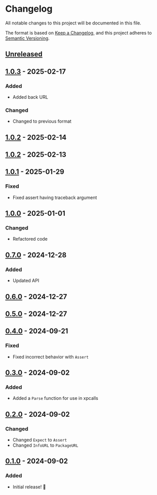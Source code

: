 # Changelog

All notable changes to this project will be documented in this file.

The format is based on [Keep a Changelog](https://keepachangelog.com/en/1.1.0/),
and this project adheres to [Semantic Versioning](https://semver.org/spec/v2.0.0.html).

## [Unreleased]

## [1.0.3] - 2025-02-17

### Added

- Added back URL

### Changed

- Changed to previous format

## [1.0.2] - 2025-02-14

## [1.0.2] - 2025-02-13

## [1.0.1] - 2025-01-29

### Fixed

- Fixed assert having traceback argument

## [1.0.0] - 2025-01-01

### Changed

- Refactored code

## [0.7.0] - 2024-12-28

### Added

- Updated API

## [0.6.0] - 2024-12-27

## [0.5.0] - 2024-12-27

## [0.4.0] - 2024-09-21

### Fixed

- Fixed incorrect behavior with `Assert`

## [0.3.0] - 2024-09-02

### Added

- Added a `Parse` function for use in xpcalls

## [0.2.0] - 2024-09-02

### Changed

- Changed `Expect` to `Assert`
- Changed `InfoURL` to `PackageURL`

## [0.1.0] - 2024-09-02

### Added

- Initial release! 🎉

[unreleased]: https://github.com/lumin-org/debugger/compare/v1.0.3...HEAD
[1.0.3]: https://github.com/lumin-org/debugger/compare/v1.0.2...v1.0.3
[1.0.2]: https://github.com/lumin-org/debugger/compare/v1.0.2...v1.0.2
[1.0.2]: https://github.com/lumin-org/debugger/compare/v1.0.1...v1.0.2
[1.0.1]: https://github.com/lumin-org/debugger/compare/v1.0.0...v1.0.1
[1.0.0]: https://github.com/lumin-org/debugger/compare/v0.7.0...v1.0.0
[0.7.0]: https://github.com/lumin-org/debugger/compare/v0.6.0...v0.7.0
[0.6.0]: https://github.com/lumin-org/debugger/compare/v0.5.0...v0.6.0
[0.5.0]: https://github.com/lumin-org/debugger/compare/v0.4.0...v0.5.0
[0.4.0]: https://github.com/luminlabsdev/debugger/compare/v0.3.0...v0.4.0
[0.3.0]: https://github.com/lumin-dev/Debugger/compare/v0.2.0...v0.3.0
[0.2.0]: https://github.com/lumin-dev/Debugger/compare/v0.1.0...v0.2.0
[0.1.0]: https://github.com/lumin-dev/Debugger/compare/aebe81c4d9f957e64408189d42455cbd09c34b69...v0.1.0
